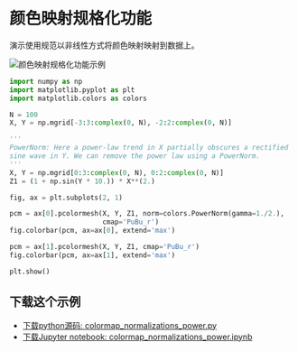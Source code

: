 # 颜色映射规格化功能

演示使用规范以非线性方式将颜色映射映射到数据上。

![颜色映射规格化功能示例](https://matplotlib.org/_images/sphx_glr_colormap_normalizations_power_001.png)

```python
import numpy as np
import matplotlib.pyplot as plt
import matplotlib.colors as colors

N = 100
X, Y = np.mgrid[-3:3:complex(0, N), -2:2:complex(0, N)]

'''
PowerNorm: Here a power-law trend in X partially obscures a rectified
sine wave in Y. We can remove the power law using a PowerNorm.
'''
X, Y = np.mgrid[0:3:complex(0, N), 0:2:complex(0, N)]
Z1 = (1 + np.sin(Y * 10.)) * X**(2.)

fig, ax = plt.subplots(2, 1)

pcm = ax[0].pcolormesh(X, Y, Z1, norm=colors.PowerNorm(gamma=1./2.),
                       cmap='PuBu_r')
fig.colorbar(pcm, ax=ax[0], extend='max')

pcm = ax[1].pcolormesh(X, Y, Z1, cmap='PuBu_r')
fig.colorbar(pcm, ax=ax[1], extend='max')

plt.show()
```

## 下载这个示例
            
- [下载python源码: colormap_normalizations_power.py](https://matplotlib.org/_downloads/colormap_normalizations_power.py)
- [下载Jupyter notebook: colormap_normalizations_power.ipynb](https://matplotlib.org/_downloads/colormap_normalizations_power.ipynb)